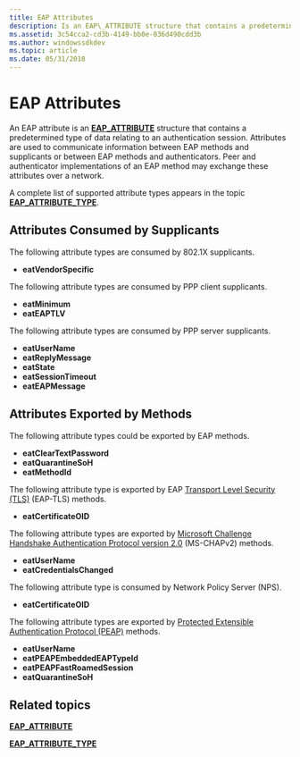 ```yaml
---
title: EAP Attributes
description: Is an EAP\_ATTRIBUTE structure that contains a predetermined type of data relating to an authentication session.
ms.assetid: 3c54cca2-cd3b-4149-bb0e-036d490cdd3b
ms.author: windowssdkdev
ms.topic: article
ms.date: 05/31/2018
---
```


# EAP Attributes

An EAP attribute is an [**EAP\_ATTRIBUTE**](/windows/desktop/api/eaptypes/ns-eaptypes-eap_attribute) structure that contains a predetermined type of data relating to an authentication session. Attributes are used to communicate information between EAP methods and supplicants or between EAP methods and authenticators. Peer and authenticator implementations of an EAP method may exchange these attributes over a network.

A complete list of supported attribute types appears in the topic [**EAP\_ATTRIBUTE\_TYPE**](/windows/desktop/api/eaptypes/ne-eaptypes-eap_attribute_type).

## Attributes Consumed by Supplicants

The following attribute types are consumed by 802.1X supplicants.

-   **eatVendorSpecific**

The following attribute types are consumed by PPP client supplicants.

-   **eatMinimum**
-   **eatEAPTLV**

The following attribute types are consumed by PPP server supplicants.

-   **eatUserName**
-   **eatReplyMessage**
-   **eatState**
-   **eatSessionTimeout**
-   **eatEAPMessage**

## Attributes Exported by Methods

The following attribute types could be exported by EAP methods.

-   **eatClearTextPassword**
-   **eatQuarantineSoH**
-   **eatMethodId**

The following attribute type is exported by EAP [Transport Level Security (TLS)](Http://go.microsoft.com/fwlink/p/?linkid=83935) (EAP-TLS) methods.

-   **eatCertificateOID**

The following attribute types are exported by [Microsoft Challenge Handshake Authentication Protocol version 2.0](Http://go.microsoft.com/fwlink/p/?linkid=83939) (MS-CHAPv2) methods.

-   **eatUserName**
-   **eatCredentialsChanged**

The following attribute type is consumed by Network Policy Server (NPS).

-   **eatCertificateOID**

The following attribute types are exported by [Protected Extensible Authentication Protocol (PEAP)](Http://go.microsoft.com/fwlink/p/?linkid=83939) methods.

-   **eatUserName**
-   **eatPEAPEmbeddedEAPTypeId**
-   **eatPEAPFastRoamedSession**
-   **eatQuarantineSoH**

## Related topics

<dl> <dt>

[**EAP\_ATTRIBUTE**](/windows/desktop/api/eaptypes/ns-eaptypes-eap_attribute)
</dt> <dt>

[**EAP\_ATTRIBUTE\_TYPE**](/windows/desktop/api/eaptypes/ne-eaptypes-eap_attribute_type)
</dt> </dl>

 

 




